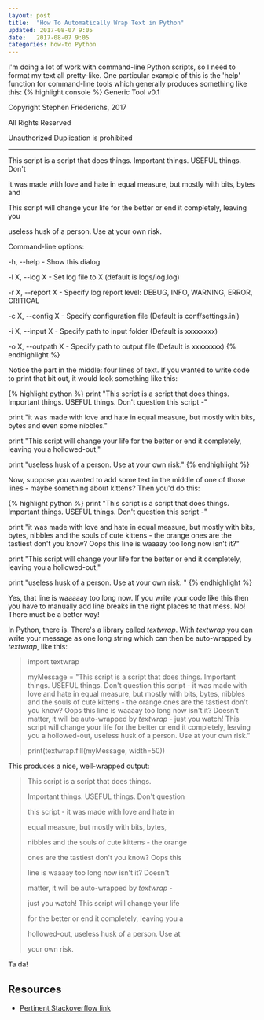```yaml
---
layout: post
title:  "How To Automatically Wrap Text in Python"
updated: 2017-08-07 9:05
date:   2017-08-07 9:05
categories: how-to Python
---
```


I'm doing a lot of work with command-line Python scripts, so I need to format my text all pretty-like. One particular example of this is the 'help' function for command-line tools which generally produces something like this:
{% highlight console %}
Generic Tool v0.1

Copyright Stephen Friederichs, 2017

All Rights Reserved

Unauthorized Duplication is prohibited

--------------------------------------

This script is a script that does things. Important things. USEFUL things. Don't 

it was made with love and hate in equal measure, but mostly with bits, bytes and 

This script will change your life for the better or end it completely, leaving you

useless husk of a person. Use at your own risk.

Command-line options:

-h, --help - Show this dialog

-l X, --log X - Set log file to X (default is logs/log.log)

-r X, --report X - Specify log report level: DEBUG, INFO, WARNING, ERROR, CRITICAL

-c X, --config X - Specify configuration file (Default is conf/settings.ini)

-i X, --input X - Specify path to input folder (Default is xxxxxxxx)

-o X, --outpath X - Specify path to output file (Default is xxxxxxxx)
{% endhighlight %}

Notice the part in the middle: four lines of text. If you wanted to write code to print that bit out, it would look something like this:

{% highlight python %}
print "This script is a script that does things. Important things. USEFUL things. Don't question this script -"

print "it was made with love and hate in equal measure, but mostly with bits, bytes and even some nibbles."

print "This script will change your life for the better or end it completely, leaving you a hollowed-out,"

print "useless husk of a person. Use at your own risk."
{% endhighlight %}

Now, suppose you wanted to add some text in the middle of one of those lines - maybe something about kittens? Then you'd do this:

{% highlight python %}
print "This script is a script that does things. Important things. USEFUL things. Don't question this script -"

print "it was made with love and hate in equal measure, but mostly with bits, bytes, nibbles and the souls of cute kittens - the orange ones are the tastiest don't you know? Oops this line is waaaay too long now isn't it?"

print "This script will change your life for the better or end it completely, leaving you a hollowed-out,"

print "useless husk of a person. Use at your own risk. "
{% endhighlight %}

Yes, that line is waaaaay too long now. If you write your code like this then you have to manually add line breaks in the right places to that mess. No! There must be a better way!

In Python, there is. There's a library called *textwrap*. With *textwrap* you can write your message as one long string which can then be auto-wrapped by *textwrap*, like this:

> import textwrap
>
> myMessage = "This script is a script that does things. Important things. USEFUL things. Don't question this script - it was made with love and hate in equal measure, but mostly with bits, bytes, nibbles and the souls of cute kittens - the orange ones are the tastiest don't you know? Oops this line is waaaay too long now isn't it? Doesn't matter, it will be auto-wrapped by *textwrap* - just you watch! This script will change your life for the better or end it completely, leaving you a hollowed-out, useless husk of a person. Use at your own risk."
>
> print(textwrap.fill(myMessage, width=50))

This produces a nice, well-wrapped output:

> This script is a script that does things.
>
> Important things. USEFUL things. Don't question
>
> this script - it was made with love and hate in
>
> equal measure, but mostly with bits, bytes,
>
> nibbles and the souls of cute kittens - the orange
>
> ones are the tastiest don't you know? Oops this
>
> line is waaaay too long now isn't it? Doesn't
>
> matter, it will be auto-wrapped by *textwrap* -
>
> just you watch! This script will change your life
>
> for the better or end it completely, leaving you a
>
> hollowed-out, useless husk of a person. Use at
>
> your own risk.

Ta da!

## Resources ##

* [Pertinent Stackoverflow link](https://stackoverflow.com/a/16430216/39492)